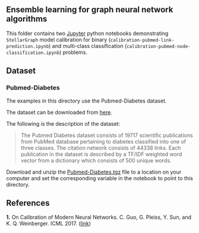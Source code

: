 ## Ensemble learning for graph neural network algorithms

This folder contains two [Jupyter](http://jupyter.org/) python notebooks demonstrating `StellarGraph` model calibration
for binary (`calibration-pubmed-link-prediction.ipynb`) and multi-class 
classification (`calibration-pubmed-node-classification.ipynb`) problems.


## Dataset

### Pubmed-Diabetes

The examples in this directory use the Pubmed-Diabetes dataset. 

The dataset can be downloaded from [here](https://linqs-data.soe.ucsc.edu/public/Pubmed-Diabetes.tgz).

The following is the description of the dataset:
> The Pubmed Diabetes dataset consists of 19717 scientific publications from PubMed database pertaining to diabetes 
> classified into one of three classes. The citation network consists of 44338 links. Each publication in the dataset 
> is described by a TF/IDF weighted word vector from a dictionary which consists of 500 unique words.

Download and unzip the [Pubmed-Diabetes.tgz](https://linqs-data.soe.ucsc.edu/public/Pubmed-Diabetes.tgz) file to a 
location on your computer and set the corresponding variable in the notebook to point to this directory.

## References

**1.** On Calibration of Modern Neural Networks. C. Guo, G. Pleiss, Y. Sun, and K. Q. Weinberger. ICML 
2017. ([link](https://geoffpleiss.com/nn_calibration))
